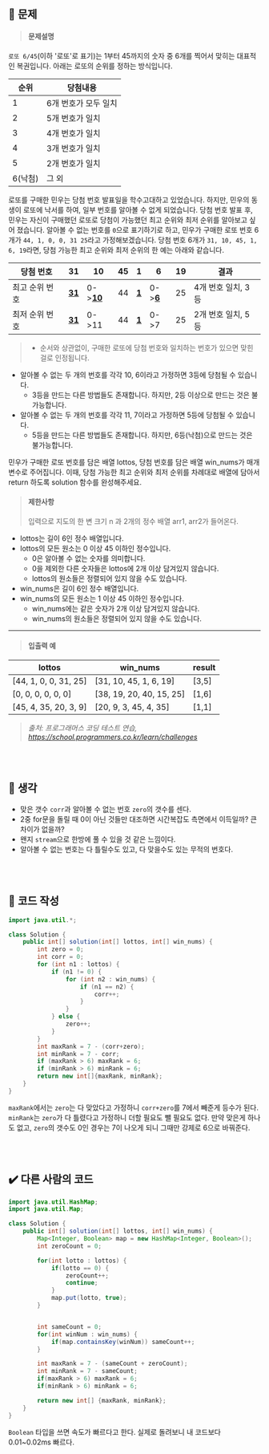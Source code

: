 ## 🚩 문제
><h4>문제설명</h4>
>
`로또 6/45`(이하 '로또'로 표기)는 1부터 45까지의 숫자 중 6개를 찍어서 맞히는 대표적인 복권입니다. 아래는 로또의 순위를 정하는 방식입니다.
>
|순위|당첨내용|
|---|---|
|1|6개 번호가 모두 일치|
|2|5개 번호가 일치|
|3|4개 번호가 일치|
|4|3개 번호가 일치|
|5|2개 번호가 일치|
|6(낙첨)|그 외|
로또를 구매한 민우는 당첨 번호 발표일을 학수고대하고 있었습니다. 하지만, 민우의 동생이 로또에 낙서를 하여, 일부 번호를 알아볼 수 없게 되었습니다. 당첨 번호 발표 후, 민우는 자신이 구매했던 로또로 당첨이 가능했던 최고 순위와 최저 순위를 알아보고 싶어 졌습니다.
알아볼 수 없는 번호를 `0`으로 표기하기로 하고, 민우가 구매한 로또 번호 6개가 `44, 1, 0, 0, 31 25`라고 가정해보겠습니다. 당첨 번호 6개가 `31, 10, 45, 1, 6, 19`라면, 당첨 가능한 최고 순위와 최저 순위의 한 예는 아래와 같습니다.
>
|당첨 번호|31|10|45|1|6|19|결과|
|---|---|---|---|---|---|---|---|
|최고 순위 번호|**<u>31</u>**|0->**<u>10</u>**|44|**<u>1</u>**|0->**<u>6</u>**|25|4개 번호 일치, 3등|
|최저 순위 번호|**<u>31</u>**|0->11|44|**<u>1</u>**|0->7|25|2개 번호 일치, 5등|
> * 순서와 상관없이, 구매한 로또에 당첨 번호와 일치하는 번호가 있으면 맞힌 걸로 인정됩니다.
 * 알아볼 수 없는 두 개의 번호를 각각 10, 6이라고 가정하면 3등에 당첨될 수 있습니다.
   - 3등을 만드는 다른 방법들도 존재합니다. 하지만, 2등 이상으로 만드는 것은 불가능합니다.
* 알아볼 수 없는 두 개의 번호를 각각 11, 7이라고 가정하면 5등에 당첨될 수 있습니다.
   - 5등을 만드는 다른 방법들도 존재합니다. 하지만, 6등(낙첨)으로 만드는 것은 불가능합니다.
>
>
>
민우가 구매한 로또 번호를 담은 배열 lottos, 당첨 번호를 담은 배열 win_nums가 매개변수로 주어집니다. 이때, 당첨 가능한 최고 순위와 최저 순위를 차례대로 배열에 담아서 return 하도록 solution 함수를 완성해주세요.
><h4>제한사항</h4>
>입력으로 지도의 한 변 크기 n 과 2개의 정수 배열 arr1, arr2가 들어온다.
>
* lottos는 길이 6인 정수 배열입니다.
* lottos의 모든 원소는 0 이상 45 이하인 정수입니다.
   - 0은 알아볼 수 없는 숫자를 의미합니다.
   - 0을 제외한 다른 숫자들은 lottos에 2개 이상 담겨있지 않습니다.
   - lottos의 원소들은 정렬되어 있지 않을 수도 있습니다.
* win_nums은 길이 6인 정수 배열입니다.
* win_nums의 모든 원소는 1 이상 45 이하인 정수입니다.
   - win_nums에는 같은 숫자가 2개 이상 담겨있지 않습니다.
   - win_nums의 원소들은 정렬되어 있지 않을 수도 있습니다.
----
><h4>입출력 예</h4>
>
|**lottos**|**win_nums**|**result**|
|---|---|---|
|\[44, 1, 0, 0, 31, 25]|\[31, 10, 45, 1, 6, 19]|\[3,5]
|\[0, 0, 0, 0, 0, 0]|\[38, 19, 20, 40, 15, 25]|\[1,6]
|\[45, 4, 35, 20, 3, 9]|\[20, 9, 3, 45, 4, 35]|\[1,1]
>_출처: 프로그래머스 코딩 테스트 연습, https://school.programmers.co.kr/learn/challenges_

<br>
<br>

## 🌌 생각

* 맞은 갯수 `corr`과 알아볼 수 없는 번호 `zero`의 갯수를 센다.
* 2중 for문을 돌릴 때 0이 아닌 것들만 대조하면 시간복잡도 측면에서 이득일까?
큰 차이가 없을까?
* 왠지 `stream`으로 한방에 풀 수 있을 것 같은 느낌이다.
* 알아볼 수 없는 번호는 다 틀릴수도 있고, 다 맞을수도 있는 무적의 번호다.

 <br>
 <br>
 
## 📝 코드 작성

```java
import java.util.*;

class Solution {
    public int[] solution(int[] lottos, int[] win_nums) {
        int zero = 0;
        int corr = 0;
        for (int n1 : lottos) {
            if (n1 != 0) {
                for (int n2 : win_nums) {
                    if (n1 == n2) {
                        corr++;
                    }
                }
            } else {
                zero++;
            }
        }
        int maxRank = 7 - (corr+zero);
        int minRank = 7 - corr;
        if (maxRank > 6) maxRank = 6;
        if (minRank > 6) minRank = 6;
        return new int[]{maxRank, minRank};
    }
}
````
`maxRank`에서는 `zero`는 다 맞았다고 가정하니 `corr+zero`를 7에서 빼준게 등수가 된다.
`minRank`는 `zero`가 다 틀렸다고 가정하니 더할 필요도 뺄 필요도 없다.
만약 맞은게 하나도 없고, `zero`의 갯수도 0인 경우는 7이 나오게 되니
그때만 강제로 6으로 바꿔준다.


<br>
<br>

## ✔️ 다른 사람의 코드
```java
import java.util.HashMap;
import java.util.Map;

class Solution {
    public int[] solution(int[] lottos, int[] win_nums) {
        Map<Integer, Boolean> map = new HashMap<Integer, Boolean>();
        int zeroCount = 0;

        for(int lotto : lottos) {
            if(lotto == 0) {
                zeroCount++;
                continue;
            }
            map.put(lotto, true);
        }


        int sameCount = 0;
        for(int winNum : win_nums) {
            if(map.containsKey(winNum)) sameCount++;
        }

        int maxRank = 7 - (sameCount + zeroCount);
        int minRank = 7 - sameCount;
        if(maxRank > 6) maxRank = 6;
        if(minRank > 6) minRank = 6;

        return new int[] {maxRank, minRank};
    }
}

```
`Boolean` 타입을 쓰면 속도가 빠르다고 한다.
실제로 돌려보니 내 코드보다 0.01~0.02ms 빠르다.